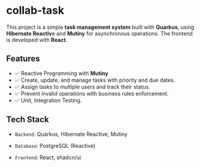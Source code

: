 # collab-task

This project is a simple **task management system** built with **Quarkus**, using **Hibernate Reactiv**e and **Mutiny** for asynchronous operations. The frontend is developed with **React**.

## Features

- ✅ Reactive Programming with **Mutiny**
- ✅ Create, update, and manage tasks with priority and due dates.
- ✅ Assign tasks to multiple users and track their status.
- ✅ Prevent invalid operations with business rules enforcement.
- ✅ Unit, Integration Testing.

## Tech Stack

- `Backend`: Quarkus, Hibernate Reactive, Mutiny

- `Database`: PostgreSQL (Reactive)

- `Frontend`: React, shadcn/ui
